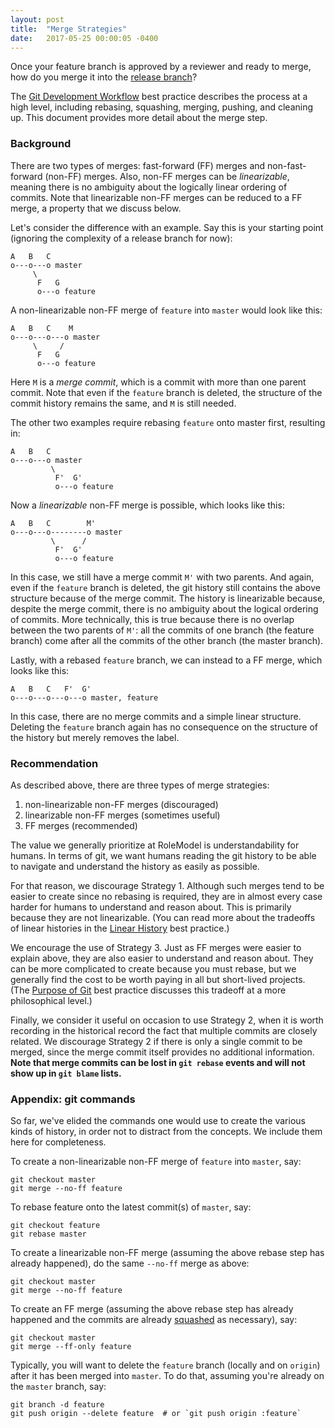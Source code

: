 ```yaml
---
layout: post
title:  "Merge Strategies"
date:   2017-05-25 00:00:05 -0400
---
```


Once your feature branch is approved by a reviewer and ready to merge, how do
you merge it into the [release branch](release-branching)?

The [Git Development Workflow](development-workflow) best practice
describes the process at a high level, including rebasing, squashing, merging,
pushing, and cleaning up. This document provides more detail about the merge
step.

### Background

There are two types of merges: fast-forward (FF) merges and non-fast-forward
(non-FF) merges. Also, non-FF merges can be _linearizable_, meaning there is no
ambiguity about the logically linear ordering of commits. Note that linearizable
non-FF merges can be reduced to a FF merge, a property that we discuss below.

Let's consider the difference with an example. Say this is your starting point
(ignoring the complexity of a release branch for now):

```
A   B   C
o---o---o master
     \
      F   G
      o---o feature
```

A non-linearizable non-FF merge of `feature` into `master` would look like this:

```
A   B   C    M
o---o---o---o master
     \     /
      F   G
      o---o feature
```

Here `M` is a _merge commit_, which is a commit with more than one parent
commit. Note that even if the `feature` branch is deleted, the structure of the
commit history remains the same, and `M` is still needed.

The other two examples require rebasing `feature` onto master first, resulting
in:

```
A   B   C
o---o---o master
         \
          F'  G'
          o---o feature
```

Now a _linearizable_ non-FF merge is possible, which looks like this:

```
A   B   C        M'
o---o---o--------o master
         \      /
          F'  G'
          o---o feature
```

In this case, we still have a merge commit `M'` with two parents. And again,
even if the `feature` branch is deleted, the git history still contains the
above structure because of the merge commit. The history is linearizable
because, despite the merge commit, there is no ambiguity about the logical
ordering of commits. More technically, this is true because there is no overlap
between the two parents of `M'`: all the commits of one branch (the feature
branch) come after all the commits of the other branch (the master branch).

Lastly, with a rebased `feature` branch, we can instead to a FF merge, which
looks like this:

```
A   B   C   F'  G'
o---o---o---o---o master, feature
```

In this case, there are no merge commits and a simple linear structure. Deleting
the `feature` branch again has no consequence on the structure of the history
but merely removes the label.

### Recommendation

As described above, there are three types of merge strategies:

1. non-linearizable non-FF merges (discouraged)
2. linearizable non-FF merges (sometimes useful)
3. FF merges (recommended)

The value we generally prioritize at RoleModel is understandability for humans.
In terms of git, we want humans reading the git history to be able to navigate
and understand the history as easily as possible.

For that reason, we discourage Strategy 1. Although such merges tend to be
easier to create since no rebasing is required, they are in almost every case
harder for humans to understand and reason about. This is primarily because they
are not linearizable. (You can read more about the tradeoffs of linear histories
in the [Linear History](linear-history) best practice.)

We encourage the use of Strategy 3. Just as FF merges were easier to explain
above, they are also easier to understand and reason about. They can be more
complicated to create because you must rebase, but we generally find the cost to
be worth paying in all but short-lived projects.
(The [Purpose of Git](purpose-of-git) best practice discusses this
tradeoff at a more philosophical level.)

Finally, we consider it useful on occasion to use Strategy 2, when it is worth
recording in the historical record the fact that multiple commits are closely
related. We discourage Strategy 2 if there is only a single commit to be merged,
since the merge commit itself provides no additional information. **Note that
merge commits can be lost in `git rebase` events and will not show up in `git
blame` lists.**

### Appendix: git commands

So far, we've elided the commands one would use to create the various kinds of
history, in order not to distract from the concepts. We include them here for
completeness.

To create a non-linearizable non-FF merge of `feature` into `master`, say:

```
git checkout master
git merge --no-ff feature
```

To rebase feature onto the latest commit(s) of `master`, say:

```
git checkout feature
git rebase master
```

To create a linearizable non-FF merge (assuming the above rebase step has
already happened), do the same `--no-ff` merge as above:

```
git checkout master
git merge --no-ff feature
```

To create an FF merge (assuming the above rebase step has already happened and
the commits are already [squashed](squashing) as necessary), say:

```
git checkout master
git merge --ff-only feature
```

Typically, you will want to delete the `feature` branch (locally and on
`origin`) after it has been merged into `master`. To do that, assuming you're
already on the `master` branch, say:

```
git branch -d feature
git push origin --delete feature  # or `git push origin :feature`
```
